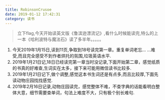 ```yaml
---
title: RobinsonCrusoe
date: 2019-01-12 17:42:31
category: 读书
---
```

>立下flag,今天开始读英文版《鲁滨逊漂流记》,看什么时候能读完,特么的上一本《哈利波特与魔法石》读了多半年。。。。。

1. 今天2019年1月15日,读到11页,争取到18号读完第一章。重复单词老忘... ...难受,而且完全感受不到作者烘托的氛围,垃圾英语水平.
2. 2019年1月21日记,18日已经读完第一章当时没记录,下面开始第二章，感觉纸质的书真的好难查,生词实在太多，接下来可能用微信读书比较多.
3. 2019年1月21日记下,做个调整,感觉这本书生词还是有点多,而且比较厚,下面先读动物庄园找找感觉.
4. 2019年2月16日记录,动物庄园读完，感觉整体不难，不查字典的话能看明白整体大意，细节需要查单词，句法上难度不大，只有极个别长难句.